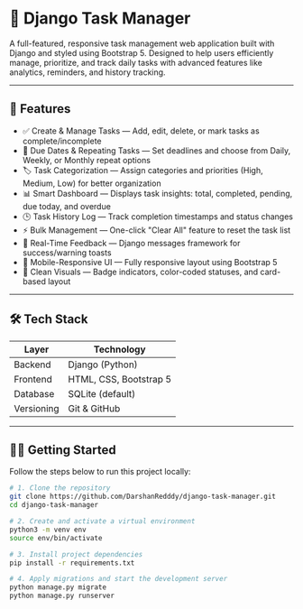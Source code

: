 # 📝 Django Task Manager

A full-featured, responsive task management web application built with Django and styled using Bootstrap 5. Designed to help users efficiently manage, prioritize, and track daily tasks with advanced features like analytics, reminders, and history tracking.

---

## 🚀 Features

- ✅ Create & Manage Tasks — Add, edit, delete, or mark tasks as complete/incomplete
- 📅 Due Dates & Repeating Tasks — Set deadlines and choose from Daily, Weekly, or Monthly repeat options
- 🏷️ Task Categorization — Assign categories and priorities (High, Medium, Low) for better organization
- 📊 Smart Dashboard — Displays task insights: total, completed, pending, due today, and overdue
- 🕒 Task History Log — Track completion timestamps and status changes
- ⚡ Bulk Management — One-click "Clear All" feature to reset the task list
- 🔔 Real-Time Feedback — Django messages framework for success/warning toasts
- 📱 Mobile-Responsive UI — Fully responsive layout using Bootstrap 5
- 🎨 Clean Visuals — Badge indicators, color-coded statuses, and card-based layout

---

## 🛠️ Tech Stack

| Layer         | Technology            |
|---------------|-----------------------|
| Backend       | Django (Python)       |
| Frontend      | HTML, CSS, Bootstrap 5|
| Database      | SQLite (default)      |
| Versioning    | Git & GitHub          |

---

## 🧑‍💻 Getting Started

Follow the steps below to run this project locally:

```bash
# 1. Clone the repository
git clone https://github.com/DarshanRedddy/django-task-manager.git
cd django-task-manager

# 2. Create and activate a virtual environment
python3 -m venv env
source env/bin/activate

# 3. Install project dependencies
pip install -r requirements.txt

# 4. Apply migrations and start the development server
python manage.py migrate
python manage.py runserver
